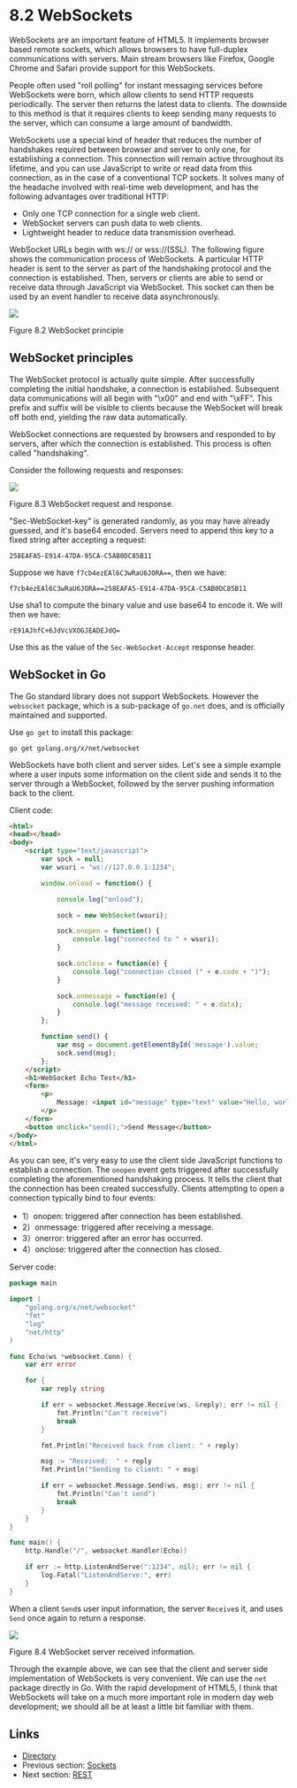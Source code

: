 # 8.2 WebSockets

WebSockets are an important feature of HTML5. It implements browser based remote sockets, which allows browsers to have full-duplex communications with servers. Main stream browsers like Firefox, Google Chrome and Safari provide support for this WebSockets.

People often used "roll polling" for instant messaging services before WebSockets were born, which allow clients to send HTTP requests periodically. The server then returns the latest data to clients. The downside to this method is that it requires clients to keep sending many requests to the server, which can consume a large amount of bandwidth.

WebSockets use a special kind of header that reduces the number of handshakes required between browser and server to only one, for establishing a connection. This connection will remain active throughout its lifetime, and you can use JavaScript to write or read data from this connection, as in the case of a conventional TCP sockets. It solves many of the headache involved with real-time web development, and has the following advantages over traditional HTTP:

- Only one TCP connection for a single web client.
- WebSocket servers can push data to web clients.
- Lightweight header to reduce data transmission overhead.

WebSocket URLs begin with ws:// or wss://(SSL). The following figure shows the communication process of WebSockets. A particular HTTP header is sent to the server as part of the handshaking protocol and the connection is established. Then, servers or clients are able to send or receive data through JavaScript via WebSocket. This socket can then be used by an event handler to receive data asynchronously.

![](my-obsidian/langs%20and%20more/go.md/en/images/8.2.websocket.png)

Figure 8.2 WebSocket principle

## WebSocket principles

The WebSocket protocol is actually quite simple. After successfully completing the initial handshake, a connection is established. Subsequent data communications will all begin with "\x00" and end with "\xFF". This prefix and suffix will be visible to clients because the WebSocket will break off both end, yielding the raw data automatically.

WebSocket connections are requested by browsers and responded to by servers, after which the connection is established. This process is often called "handshaking". 

Consider the following requests and responses:

![](my-obsidian/langs%20and%20more/go.md/en/images/8.2.websocket2.png)

Figure 8.3 WebSocket request and response.

"Sec-WebSocket-key" is generated randomly, as you may have already guessed, and it's base64 encoded. Servers need to append this key to a fixed string after accepting a request:

	258EAFA5-E914-47DA-95CA-C5AB0DC85B11

Suppose we have `f7cb4ezEAl6C3wRaU6JORA==`, then we have:

	f7cb4ezEAl6C3wRaU6JORA==258EAFA5-E914-47DA-95CA-C5AB0DC85B11

Use sha1 to compute the binary value and use base64 to encode it. We will then we have:

	rE91AJhfC+6JdVcVXOGJEADEJdQ=

Use this as the value of the `Sec-WebSocket-Accept` response header.

## WebSocket in Go

The Go standard library does not support WebSockets. However the `websocket` package, which is a sub-package of `go.net` does, and is officially maintained and supported.

Use `go get` to install this package:

	go get golang.org/x/net/websocket

WebSockets have both client and server sides. Let's see a simple example where a user inputs some information on the client side and sends it to the server through a WebSocket, followed by the server pushing information back to the client.

Client code:

```html
<html>
<head></head>
<body>
	<script type="text/javascript">
		var sock = null;
		var wsuri = "ws://127.0.0.1:1234";

		window.onload = function() {

			console.log("onload");

			sock = new WebSocket(wsuri);

			sock.onopen = function() {
				console.log("connected to " + wsuri);
			}

			sock.onclose = function(e) {
				console.log("connection closed (" + e.code + ")");
			}

			sock.onmessage = function(e) {
				console.log("message received: " + e.data);
			}
		};

		function send() {
			var msg = document.getElementById('message').value;
			sock.send(msg);
		};
	</script>
	<h1>WebSocket Echo Test</h1>
	<form>
		<p>
			Message: <input id="message" type="text" value="Hello, world!">
		</p>
	</form>
	<button onclick="send();">Send Message</button>
</body>
</html>
```

As you can see, it's very easy to use the client side JavaScript functions to establish a connection. The `onopen` event gets triggered after successfully completing the aforementioned handshaking process. It tells the client that the connection has been created successfully. Clients attempting to open a connection typically bind to four events:

- 1）onopen: triggered after connection has been established.
- 2）onmessage: triggered after receiving a message.
- 3）onerror: triggered after an error has occurred.
- 4）onclose: triggered after the connection has closed.

Server code:

```go
package main

import (
	"golang.org/x/net/websocket"
	"fmt"
	"log"
	"net/http"
)

func Echo(ws *websocket.Conn) {
	var err error

	for {
		var reply string

		if err = websocket.Message.Receive(ws, &reply); err != nil {
			fmt.Println("Can't receive")
			break
		}

		fmt.Println("Received back from client: " + reply)

		msg := "Received:  " + reply
		fmt.Println("Sending to client: " + msg)

		if err = websocket.Message.Send(ws, msg); err != nil {
			fmt.Println("Can't send")
			break
		}
	}
}

func main() {
	http.Handle("/", websocket.Handler(Echo))

	if err := http.ListenAndServe(":1234", nil); err != nil {
		log.Fatal("ListenAndServe:", err)
	}
}
```

When a client `Send`s user input information, the server `Receive`s it, and uses `Send` once again to return a response.

![](my-obsidian/langs%20and%20more/go.md/en/images/8.2.websocket3.png)

Figure 8.4 WebSocket server received information.

Through the example above, we can see that the client and server side implementation of WebSockets is very convenient. We can use the `net` package directly in Go. With the rapid development of HTML5, I think that WebSockets will take on a much more important role in modern day web development; we should all be at least a little bit familiar with them.

## Links

- [Directory](build-web-application-with-golang-en.md)
- Previous section: [Sockets](08.1.md)
- Next section: [REST](08.3.md)
